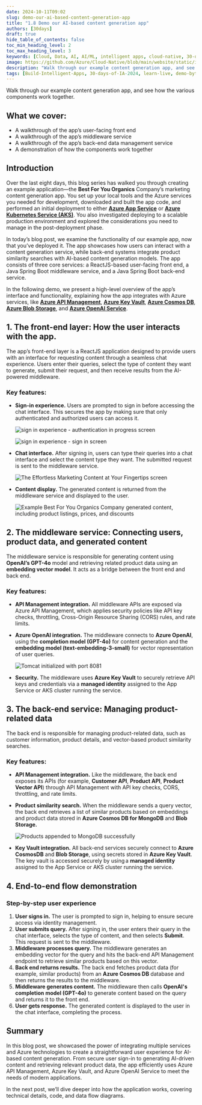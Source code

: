 ```yaml
---
date: 2024-10-11T09:02
slug: demo-our-ai-based-content-generation-app
title: "1.8 Demo our AI-based content generation app"
authors: [30days]
draft: true
hide_table_of_contents: false
toc_min_heading_level: 2
toc_max_heading_level: 3
keywords: [Cloud, Data, AI, AI/ML, intelligent apps, cloud-native, 30-days-2024, 30-days, enterprise apps, digital experiences, app modernization, serverless, ai apps]
image: https://github.com/Azure/Cloud-Native/blob/main/website/static/img/ogImage.png
description: "Walk through our example content generation app, and see how the various components work together." 
tags: [Build-Intelligent-Apps, 30-days-of-IA-2024, learn-live, demo-bytes, community-gallery, azure-kubernetes-service, azure-functions, azure-openai, azure-container-apps, azure-cosmos-db, github-copilot, github-codespaces, github-actions]
---
```


<head> 
  <meta property="og:url" content="https://azure.github.io/cloud-native/demo-our-ai-based-content-generation-app"/>
  <meta property="og:type" content="website"/>
  <meta property="og:title" content="**Build Intelligent Apps | AI Apps on Azure"/>
  <meta property="og:description" content="Walk through our example content generation app, and see how the various components work together."/>
  <meta property="og:image" content="https://github.com/Azure/Cloud-Native/blob/main/website/static/img/ogImage.png"/>
  <meta name="twitter:url" content="https://azure.github.io/Cloud-Native/demo-our-ai-based-content-generation-app" />
  <meta name="twitter:title" content="**Build Intelligent Apps | AI Apps on Azure" />
  <meta name="twitter:description" content="Walk through our example content generation app, and see how the various components work together." />
  <meta name="twitter:image" content="https://azure.github.io/Cloud-Native/img/ogImage.png" />
  <meta name="twitter:card" content="summary_large_image" />
  <meta name="twitter:creator" content="@devanshidiaries" />
  <link rel="canonical" href="https://azure.github.io/Cloud-Native/demo-our-ai-based-content-generation-app" />
</head>

<!-- End METADATA -->

Walk through our example content generation app, and see how the various components work together.

## What we cover:

- A walkthrough of the app’s user-facing front end
- A walkthrough of the app’s middleware service
- A walkthrough of the app’s back-end data management service
- A demonstration of how the components work together

## Introduction

Over the last eight days, this blog series has walked you through creating an example application—the **Best For You Organics** Company’s marketing content generation app. You set up your local tools and the Azure services you needed for development, downloaded and built the app code, and performed an initial deployment to either **[Azure App Service](https://learn.microsoft.com/azure/app-service/?ocid=biafy25h1_30daysofia_webpage_azuremktg)** or **[Azure Kubernetes Service (AKS)](https://learn.microsoft.com/azure/aks/what-is-aks?ocid=biafy25h1_30daysofia_webpage_azuremktg)**. You also investigated deploying to a scalable production environment and explored the considerations you need to manage in the post-deployment phase.

In today’s blog post, we examine the functionality of our example app, now that you’ve deployed it. The app showcases how users can interact with a content generation service, while back-end systems integrate product similarity searches with AI-based content generation models. The app consists of three core services: a ReactJS-based user-facing front end, a Java Spring Boot middleware service, and a Java Spring Boot back-end service.

In the following demo, we present a high-level overview of the app’s interface and functionality, explaining how the app integrates with Azure services, like **[Azure API Management](https://learn.microsoft.com/azure/api-management/api-management-key-concepts?ocid=biafy25h1_30daysofia_webpage_azuremktg)**, **[Azure Key Vault](https://learn.microsoft.com/azure/key-vault/general/overview?ocid=biafy25h1_30daysofia_webpage_azuremktg)**, **[Azure Cosmos DB](https://learn.microsoft.com/azure/cosmos-db/introduction?ocid=biafy25h1_30daysofia_webpage_azuremktg)**, **[Azure Blob Storage](https://learn.microsoft.com/azure/storage/blobs/storage-blobs-introduction?ocid=biafy25h1_30daysofia_webpage_azuremktg)**, and **[Azure OpenAI Service](https://learn.microsoft.com/azure/ai-services/openai/overview?ocid=biafy25h1_30daysofia_webpage_azuremktg)**.

## 1. The front-end layer: How the user interacts with the app.

The app’s front-end layer is a ReactJS application designed to provide users with an interface for requesting content through a seamless chat experience. Users enter their queries, select the type of content they want to generate, submit their request, and then receive results from the AI-powered middleware.

### Key features:

- **Sign-in experience.** Users are prompted to sign in before accessing the chat interface. This secures the app by making sure that only authenticated and authorized users can access it.

  ![sign in experience - authentication in progress screen](../../static/img/30-days-of-ia-2024/blogs/2024-10-11/1-8-1.png)

  ![sign in experience - sign in screen](../../static/img/30-days-of-ia-2024/blogs/2024-10-11/1-8-2.png)

- **Chat interface.** After signing in, users can type their queries into a chat interface and select the content type they want. The submitted request is sent to the middleware service.

  ![The Effortless Marketing Content at Your Fingertips screen](../../static/img/30-days-of-ia-2024/blogs/2024-10-11/1-8-3.png)

- **Content display.** The generated content is returned from the middleware service and displayed to the user.

  ![Example Best For You Organics Company generated content, including product listings, prices, and discounts](../../static/img/30-days-of-ia-2024/blogs/2024-10-11/1-8-4.png)

## 2. The middleware service: Connecting users, product data, and generated content

The middleware service is responsible for generating content using **OpenAI’s GPT-4o** model and retrieving related product data using an **embedding vector model**. It acts as a bridge between the front end and back end.

### Key features:

- **API Management integration.** All middleware APIs are exposed via Azure API Management, which applies security policies like API key checks, throttling, Cross-Origin Resource Sharing (CORS) rules, and rate limits.
- **Azure OpenAI integration.** The middleware connects to **Azure OpenAI**, using the **completion model (GPT-4o)** for content generation and the **embedding model (text-embedding-3-small)** for vector representation of user queries.

  ![Tomcat initialized with port 8081](../../static/img/30-days-of-ia-2024/blogs/2024-10-11/1-8-5.png)

- **Security.** The middleware uses **Azure Key Vault** to securely retrieve API keys and credentials via a **managed identity** assigned to the App Service or AKS cluster running the service.

## 3. The back-end service: Managing product-related data

The back end is responsible for managing product-related data, such as customer information, product details, and vector-based product similarity searches.

### Key features:

- **API Management integration.** Like the middleware, the back end exposes its APIs (for example, **Customer API**, **Product API**, **Product Vector API**) through API Management with API key checks, CORS, throttling, and rate limits.
- **Product similarity search.** When the middleware sends a query vector, the back end retrieves a list of similar products based on embeddings and product data stored in **Azure Cosmos DB for MongoDB** and **Blob Storage.**

  ![Products appended to MongoDB successfully](../../static/img/30-days-of-ia-2024/blogs/2024-10-11/1-8-6.png)

- **Key Vault integration.** All back-end services securely connect to **Azure CosmosDB** and **Blob Storage**, using secrets stored in **Azure Key Vault**. The key vault is accessed securely by using a **managed identity** assigned to the App Service or AKS cluster running the service.

## 4. End-to-end flow demonstration

### Step-by-step user experience

1. **User signs in.** The user is prompted to sign in, helping to ensure secure access via identity management.
2. **User submits query.** After signing in, the user enters their query in the chat interface, selects the type of content, and then selects **Submit**. This request is sent to the middleware.
3. **Middleware processes query.** The middleware generates an embedding vector for the query and hits the back-end API Management endpoint to retrieve similar products based on this vector.
4. **Back end returns results.** The back end fetches product data (for example, similar products) from an **Azure Cosmos DB** database and then returns the results to the middleware.
5. **Middleware generates content.** The middleware then calls **OpenAI's completion model (GPT-4o)** to generate content based on the query and returns it to the front end.
6. **User gets response.** The generated content is displayed to the user in the chat interface, completing the process.

## Summary

In this blog post, we showcased the power of integrating multiple services and Azure technologies to create a straightforward user experience for AI-based content generation. From secure user sign-in to generating AI-driven content and retrieving relevant product data, the app efficiently uses Azure API Management, Azure Key Vault, and Azure OpenAI Service to meet the needs of modern applications.

In the next post, we’ll dive deeper into how the application works, covering technical details, code, and data flow diagrams. 